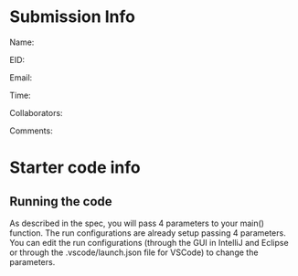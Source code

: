 # Submission Info

Name:

EID:

Email:

Time:

Collaborators:

Comments:


# Starter code info
## Running the code
As described in the spec, you will pass 4 parameters to your main() function. The run configurations are already setup passing 4 parameters. You can edit the run configurations (through the GUI in IntelliJ and Eclipse or through the .vscode/launch.json file for VSCode) to change the parameters.
